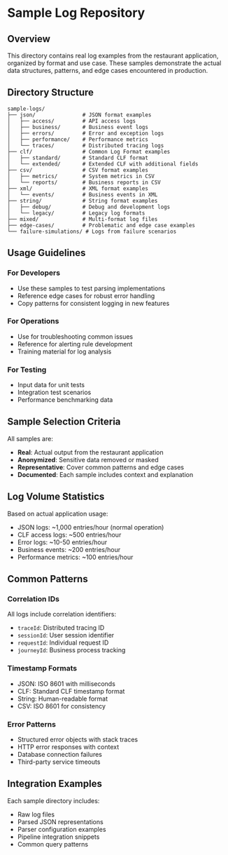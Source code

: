 # Sample Log Repository

## Overview

This directory contains real log examples from the restaurant application, organized by format and use case. These samples demonstrate the actual data structures, patterns, and edge cases encountered in production.

## Directory Structure

```
sample-logs/
├── json/               # JSON format examples
│   ├── access/         # API access logs
│   ├── business/       # Business event logs
│   ├── errors/         # Error and exception logs
│   ├── performance/    # Performance metrics
│   └── traces/         # Distributed tracing logs
├── clf/                # Common Log Format examples
│   ├── standard/       # Standard CLF format
│   └── extended/       # Extended CLF with additional fields
├── csv/                # CSV format examples
│   ├── metrics/        # System metrics in CSV
│   └── reports/        # Business reports in CSV
├── xml/                # XML format examples
│   └── events/         # Business events in XML
├── string/             # String format examples
│   ├── debug/          # Debug and development logs
│   └── legacy/         # Legacy log formats
├── mixed/              # Multi-format log files
├── edge-cases/         # Problematic and edge case examples
└── failure-simulations/ # Logs from failure scenarios
```

## Usage Guidelines

### For Developers
- Use these samples to test parsing implementations
- Reference edge cases for robust error handling
- Copy patterns for consistent logging in new features

### For Operations
- Use for troubleshooting common issues
- Reference for alerting rule development
- Training material for log analysis

### For Testing
- Input data for unit tests
- Integration test scenarios
- Performance benchmarking data

## Sample Selection Criteria

All samples are:
- **Real**: Actual output from the restaurant application
- **Anonymized**: Sensitive data removed or masked
- **Representative**: Cover common patterns and edge cases
- **Documented**: Each sample includes context and explanation

## Log Volume Statistics

Based on actual application usage:
- JSON logs: ~1,000 entries/hour (normal operation)
- CLF access logs: ~500 entries/hour 
- Error logs: ~10-50 entries/hour
- Business events: ~200 entries/hour
- Performance metrics: ~100 entries/hour

## Common Patterns

### Correlation IDs
All logs include correlation identifiers:
- `traceId`: Distributed tracing ID
- `sessionId`: User session identifier
- `requestId`: Individual request ID
- `journeyId`: Business process tracking

### Timestamp Formats
- JSON: ISO 8601 with milliseconds
- CLF: Standard CLF timestamp format
- String: Human-readable format
- CSV: ISO 8601 for consistency

### Error Patterns
- Structured error objects with stack traces
- HTTP error responses with context
- Database connection failures
- Third-party service timeouts

## Integration Examples

Each sample directory includes:
- Raw log files
- Parsed JSON representations
- Parser configuration examples
- Pipeline integration snippets
- Common query patterns